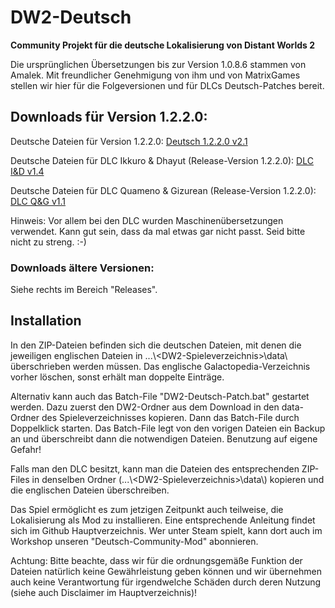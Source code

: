 # DW2-Deutsch
<strong>Community Projekt für die deutsche Lokalisierung von Distant Worlds 2</strong>

Die ursprünglichen Übersetzungen bis zur Version 1.0.8.6 stammen von Amalek. Mit freundlicher Genehmigung von ihm und von MatrixGames stellen wir hier für die Folgeversionen und für DLCs Deutsch-Patches bereit.

<h2>Downloads für Version 1.2.2.0:</h2>

Deutsche Dateien für Version 1.2.2.0:
[Deutsch 1.2.2.0 v2.1](https://github.com/Marty651/DW2-Deutsch/releases/download/v.1.2.2.0-(2024.04.09)/DW2-Deutsch_1.2.2.0_v2.1.zip)

Deutsche Dateien für DLC Ikkuro & Dhayut (Release-Version 1.2.2.0):
[DLC I&D v1.4](https://github.com/Marty651/DW2-Deutsch/releases/download/v.1.2.2.0-(2024.04.09)/DW2-Deutsch_1.2.2.0_DLC_Ikkuro_and_Dhayut_v1.4.zip)

Deutsche Dateien für DLC Quameno & Gizurean (Release-Version 1.2.2.0):
[DLC Q&G v1.1](https://github.com/Marty651/DW2-Deutsch/releases/download/v.1.2.2.0-(2024.04.09)/DW2-Deutsch_1.2.2.0_DLC_Quameno_and_Gizureans_v1.1.zip)


Hinweis: Vor allem bei den DLC wurden Maschinenübersetzungen verwendet. Kann gut sein, dass da mal etwas gar nicht passt. Seid bitte nicht zu streng. :-)

<h3>Downloads ältere Versionen:</h3>

Siehe rechts im Bereich "Releases".

<h2>Installation</h2>

In den ZIP-Dateien befinden sich die deutschen Dateien, mit denen die jeweiligen englischen Dateien in ...\\\<DW2-Spieleverzeichnis\>\\data\\ überschrieben werden müssen. Das englische Galactopedia-Verzeichnis vorher löschen, sonst erhält man doppelte Einträge.

Alternativ kann auch das Batch-File "DW2-Deutsch-Patch.bat" gestartet werden. Dazu zuerst den DW2-Ordner aus dem Download in den data-Ordner des Spieleverzeichnisses kopieren. Dann das Batch-File durch Doppelklick starten. Das Batch-File legt von den vorigen Dateien ein Backup an und überschreibt dann die notwendigen Dateien. Benutzung auf eigene Gefahr!

Falls man den DLC besitzt, kann man die Dateien des entsprechenden ZIP-Files in denselben Ordner (...\\\<DW2-Spieleverzeichnis\>\\data\\) kopieren und die englischen Dateien überschreiben.

Das Spiel ermöglicht es zum jetzigen Zeitpunkt auch teilweise, die Lokalisierung als Mod zu installieren. Eine entsprechende Anleitung findet sich im Github Hauptverzeichnis. Wer unter Steam spielt, kann dort auch im Workshop unseren "Deutsch-Community-Mod" abonnieren.

Achtung: Bitte beachte, dass wir für die ordnungsgemäße Funktion der Dateien natürlich keine Gewährleistung geben können und wir übernehmen auch keine Verantwortung für irgendwelche Schäden durch deren Nutzung (siehe auch Disclaimer im Hauptverzeichnis)!
